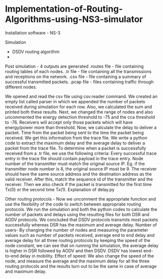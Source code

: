 # Implementation-of-Routing-Algorithms-using-NS3-simulator

Installation software - NS-3

Simulation
- DSDV routing algorithm
- 

Post simulation - 4 outputs are generated
.routes file - file containing routing tables of each nodes.
.tr file - file containing all the transmissions and receptions on the network.
.csv file - file containing a summary of successful transmitted packets.
.pcap file - files containing traffic through different nodes.



We opened and read the csv file using csv.reader command. We created an empty list called parser in which we appended the number of packets received during simulation for each row. Also, we calculated the sum and printed both these results.
Next, we changed the range of nodes and also uncommented the energy detection threshold to -75 and the cca threshold to -76. Receivers will accept only those packets which will have energy/power more than threshold.
Now, we calculate the delay to deliver a packet. Time from the packet being sent to the time the packet being received.  We get this information from the trace file. We write a python code to extract the maximum delay and the average delay to deliver a packet from the trace file.
To determine when a packet is successfully received from a .tr file, we use the following criteria:
Every successful trace entry in the trace file should contain payload in the trace entry.
Node number of the transmitter must match the original source IP. Eg. if the transmitter node number is 8, the original source IP must be 9.
The receiver should have the same source address and the destination address as the valid receiver.
After this, match the sequence id of the transmitter and the receiver.
Then we also check if the packet is transmitted for the first time Tx(0) or the second time Tx(1).
Explanation of delay.py

Other routing protocols - 
Now we uncomment the appropriate function and use the flexibility of the code to switch between appropriate routing protocols. We run the simulation and both the python codes to calculate the number of packets and delays using the resulting files for both DSR and AODV protocols.
We concluded that DSDV protocols transmits most packets successfully whereas DSR has the maximum and average delay.
Number of users-
By changing the number of nodes and measuring the parameter values such as number of packets received, average end to end delay and average delay for all three routing protocols by keeping the speed of the node constant, we can see that on running the simulation, the average delay is higher in DSR followed by AODV and then DSDV. DSDV has lowest end-to-end delay in mobility.
Effect of speed:
We also change the speed of the node, and measure the average and the maximum delay for all the three routing protocols and the results turn out to be the same in case of average and maximum delay.
